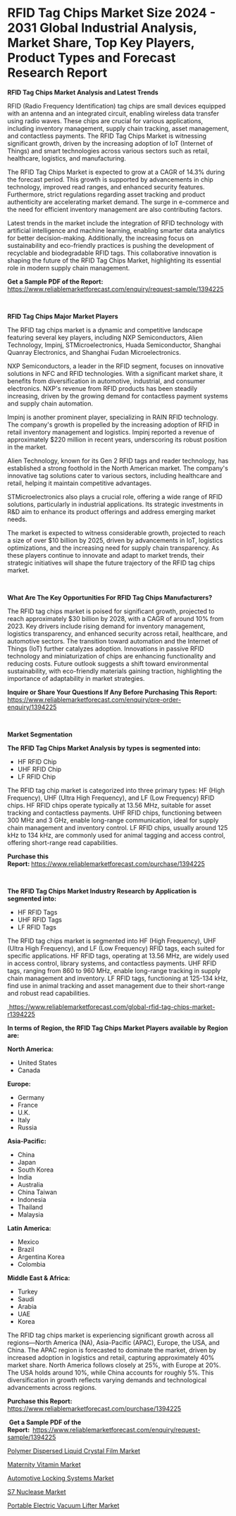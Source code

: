 <p><h1>RFID Tag Chips Market Size 2024 - 2031 Global Industrial Analysis, Market Share, Top Key Players, Product Types and Forecast Research Report</h1></p><p><strong>RFID Tag Chips Market Analysis and Latest Trends</strong></p>
<p><p>RFID (Radio Frequency Identification) tag chips are small devices equipped with an antenna and an integrated circuit, enabling wireless data transfer using radio waves. These chips are crucial for various applications, including inventory management, supply chain tracking, asset management, and contactless payments. The RFID Tag Chips Market is witnessing significant growth, driven by the increasing adoption of IoT (Internet of Things) and smart technologies across various sectors such as retail, healthcare, logistics, and manufacturing.</p><p>The RFID Tag Chips Market is expected to grow at a CAGR of 14.3% during the forecast period. This growth is supported by advancements in chip technology, improved read ranges, and enhanced security features. Furthermore, strict regulations regarding asset tracking and product authenticity are accelerating market demand. The surge in e-commerce and the need for efficient inventory management are also contributing factors. </p><p>Latest trends in the market include the integration of RFID technology with artificial intelligence and machine learning, enabling smarter data analytics for better decision-making. Additionally, the increasing focus on sustainability and eco-friendly practices is pushing the development of recyclable and biodegradable RFID tags. This collaborative innovation is shaping the future of the RFID Tag Chips Market, highlighting its essential role in modern supply chain management.</p></p>
<p><strong>Get a Sample PDF of the Report:&nbsp;</strong> <a href="https://www.reliablemarketforecast.com/enquiry/request-sample/1394225?utm_campaign=1167&utm_medium=2&utm_source=Github&utm_content=ia&utm_term=05122024&utm_id=rfid-tag-chips">https://www.reliablemarketforecast.com/enquiry/request-sample/1394225</a></p>
<p>&nbsp;</p>
<p><strong>RFID Tag Chips Major Market Players</strong></p>
<p><p>The RFID tag chips market is a dynamic and competitive landscape featuring several key players, including NXP Semiconductors, Alien Technology, Impinj, STMicroelectronics, Huada Semiconductor, Shanghai Quanray Electronics, and Shanghai Fudan Microelectronics. </p><p>NXP Semiconductors, a leader in the RFID segment, focuses on innovative solutions in NFC and RFID technologies. With a significant market share, it benefits from diversification in automotive, industrial, and consumer electronics. NXP's revenue from RFID products has been steadily increasing, driven by the growing demand for contactless payment systems and supply chain automation.</p><p>Impinj is another prominent player, specializing in RAIN RFID technology. The company's growth is propelled by the increasing adoption of RFID in retail inventory management and logistics. Impinj reported a revenue of approximately $220 million in recent years, underscoring its robust position in the market.</p><p>Alien Technology, known for its Gen 2 RFID tags and reader technology, has established a strong foothold in the North American market. The company's innovative tag solutions cater to various sectors, including healthcare and retail, helping it maintain competitive advantages.</p><p>STMicroelectronics also plays a crucial role, offering a wide range of RFID solutions, particularly in industrial applications. Its strategic investments in R&D aim to enhance its product offerings and address emerging market needs.</p><p>The market is expected to witness considerable growth, projected to reach a size of over $10 billion by 2025, driven by advancements in IoT, logistics optimizations, and the increasing need for supply chain transparency. As these players continue to innovate and adapt to market trends, their strategic initiatives will shape the future trajectory of the RFID tag chips market.</p></p>
<p>&nbsp;</p>
<p><strong>What Are The Key Opportunities For RFID Tag Chips Manufacturers?</strong></p>
<p><p>The RFID tag chips market is poised for significant growth, projected to reach approximately $30 billion by 2028, with a CAGR of around 10% from 2023. Key drivers include rising demand for inventory management, logistics transparency, and enhanced security across retail, healthcare, and automotive sectors. The transition toward automation and the Internet of Things (IoT) further catalyzes adoption. Innovations in passive RFID technology and miniaturization of chips are enhancing functionality and reducing costs. Future outlook suggests a shift toward environmental sustainability, with eco-friendly materials gaining traction, highlighting the importance of adaptability in market strategies.</p></p>
<p><strong>Inquire or Share Your Questions If Any Before Purchasing This Report:</strong> <a href="https://www.reliablemarketforecast.com/enquiry/pre-order-enquiry/1394225?utm_campaign=1167&utm_medium=2&utm_source=Github&utm_content=ia&utm_term=05122024&utm_id=rfid-tag-chips">https://www.reliablemarketforecast.com/enquiry/pre-order-enquiry/1394225</a></p>
<p>&nbsp;</p>
<p><strong>Market Segmentation</strong></p>
<p><strong>The RFID Tag Chips Market Analysis by types is segmented into:</strong></p>
<p><ul><li>HF RFID Chip</li><li>UHF RFID Chip</li><li>LF RFID Chip</li></ul></p>
<p><p>The RFID tag chip market is categorized into three primary types: HF (High Frequency), UHF (Ultra High Frequency), and LF (Low Frequency) RFID chips. HF RFID chips operate typically at 13.56 MHz, suitable for asset tracking and contactless payments. UHF RFID chips, functioning between 300 MHz and 3 GHz, enable long-range communication, ideal for supply chain management and inventory control. LF RFID chips, usually around 125 kHz to 134 kHz, are commonly used for animal tagging and access control, offering short-range read capabilities.</p></p>
<p><strong>Purchase this Report:&nbsp;</strong><a href="https://www.reliablemarketforecast.com/purchase/1394225?utm_campaign=1167&utm_medium=2&utm_source=Github&utm_content=ia&utm_term=05122024&utm_id=rfid-tag-chips">https://www.reliablemarketforecast.com/purchase/1394225</a></p>
<p>&nbsp;</p>
<p><strong>The RFID Tag Chips Market Industry Research by Application is segmented into:</strong></p>
<p><ul><li>HF RFID Tags</li><li>UHF RFID Tags</li><li>LF RFID Tags</li></ul></p>
<p><p>The RFID tag chips market is segmented into HF (High Frequency), UHF (Ultra High Frequency), and LF (Low Frequency) RFID tags, each suited for specific applications. HF RFID tags, operating at 13.56 MHz, are widely used in access control, library systems, and contactless payments. UHF RFID tags, ranging from 860 to 960 MHz, enable long-range tracking in supply chain management and inventory. LF RFID tags, functioning at 125-134 kHz, find use in animal tracking and asset management due to their short-range and robust read capabilities.</p></p>
<p><a href="https://www.reliablemarketforecast.com/global-rfid-tag-chips-market-r1394225?utm_campaign=1167&utm_medium=2&utm_source=Github&utm_content=ia&utm_term=05122024&utm_id=rfid-tag-chips">&nbsp;https://www.reliablemarketforecast.com/global-rfid-tag-chips-market-r1394225</a></p>
<p><strong>In terms of Region, the RFID Tag Chips Market Players available by Region are:</strong></p>
<p>
    <p> <strong> North America: </strong>
        <ul>
            <li>United States</li>
            <li>Canada</li>
        </ul>
        </p> 
    <p> <strong> Europe: </strong>
        <ul>
            <li>Germany</li>
            <li>France</li>
            <li>U.K.</li>
            <li>Italy</li>
            <li>Russia</li>
        </ul>
        </p> 
    <p> <strong> Asia-Pacific: </strong>
        <ul>
            <li>China</li>
            <li>Japan</li>
            <li>South Korea</li>
            <li>India</li>
            <li>Australia</li>
            <li>China Taiwan</li>
            <li>Indonesia</li>
            <li>Thailand</li>
            <li>Malaysia</li>
        </ul>
        </p> 
    <p> <strong> Latin America: </strong>
        <ul>
            <li>Mexico</li>
            <li>Brazil</li>
            <li>Argentina Korea</li>
            <li>Colombia</li>
        </ul>
        </p> 
    <p> <strong> Middle East & Africa: </strong>
        <ul>
            <li>Turkey</li>
            <li>Saudi</li>
            <li>Arabia</li>
            <li>UAE</li>
            <li>Korea</li>
        </ul>
    </p>
    </p>
<p><p>The RFID tag chips market is experiencing significant growth across all regions—North America (NA), Asia-Pacific (APAC), Europe, the USA, and China. The APAC region is forecasted to dominate the market, driven by increased adoption in logistics and retail, capturing approximately 40% market share. North America follows closely at 25%, with Europe at 20%. The USA holds around 10%, while China accounts for roughly 5%. This diversification in growth reflects varying demands and technological advancements across regions.</p></p>
<p><strong>Purchase this Report: </strong><a href="https://www.reliablemarketforecast.com/purchase/1394225?utm_campaign=1167&utm_medium=2&utm_source=Github&utm_content=ia&utm_term=05122024&utm_id=rfid-tag-chips">https://www.reliablemarketforecast.com/purchase/1394225</a></p>
<p>&nbsp;<strong>Get a Sample PDF of the Report:&nbsp;&nbsp;</strong><a href="https://www.reliablemarketforecast.com/enquiry/request-sample/1394225?utm_campaign=1167&utm_medium=2&utm_source=Github&utm_content=ia&utm_term=05122024&utm_id=rfid-tag-chips">https://www.reliablemarketforecast.com/enquiry/request-sample/1394225</a></p>
<p><strong></strong></p>
<p><p><a href="https://www.linkedin.com/pulse/in-depth-polymer-dispersed-liquid-crystal-film-market-yirze?utm_campaign=1167&utm_medium=2&utm_source=Github&utm_content=ia&utm_term=05122024&utm_id=rfid-tag-chips">Polymer Dispersed Liquid Crystal Film Market</a></p><p><a href="https://www.linkedin.com/pulse/maternity-vitamin-market-report-2024-2031-cagr-analysis-wfsue?utm_campaign=1167&utm_medium=2&utm_source=Github&utm_content=ia&utm_term=05122024&utm_id=rfid-tag-chips">Maternity Vitamin Market</a></p><p><a href="https://github.com/mabutironaldo/Market-Research-Report-List-6/blob/main/automotive-locking-systems-market.md?utm_campaign=1167&utm_medium=2&utm_source=Github&utm_content=ia&utm_term=05122024&utm_id=rfid-tag-chips">Automotive Locking Systems Market</a></p><p><a href="https://issuu.com/reportprime-2/docs/s7-nuclease-market-size-2030.pptx?utm_campaign=1167&utm_medium=2&utm_source=Github&utm_content=ia&utm_term=05122024&utm_id=rfid-tag-chips">S7 Nuclease Market</a></p><p><a href="https://issuu.com/reportprime-2/docs/portable-electric-vacuum-lifter-market-size-2030.p?utm_campaign=1167&utm_medium=2&utm_source=Github&utm_content=ia&utm_term=05122024&utm_id=rfid-tag-chips">Portable Electric Vacuum Lifter Market</a></p></p>